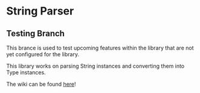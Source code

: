 # String Parser 

## Testing Branch

This brance is used to test upcoming features within the library that are not yet configured for the library.

This library works on parsing String instances and converting them into Type instances.

The wiki can be found [here](https://github.com/BIGDummyHead/StringParser/wiki)!
